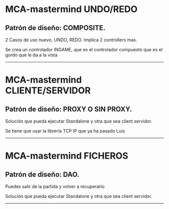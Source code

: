 # MCA-mastermind UNDO/REDO

## Patrón de diseño: COMPOSITE.

2 Casos de uso nuevo, UNDO, REDO. Implica 2 controllers mas.


Se crea un controlador INGAME, que es el controlador compuesto que es el gordo que le da a la vista


------------



# MCA-mastermind CLIENTE/SERVIDOR

## Patrón de diseño: PROXY O SIN PROXY.

Solución que pueda ejecutar Standalone y otra que sea client servidor.

Se tiene que usar la libreria TCP IP que ya ha pasado Luis



-------------


# MCA-mastermind FICHEROS

## Patrón de diseño: DAO.

Puedes salir de la partida y volver a recuperarlo

Solución que pueda ejecutar Standalone y otra que sea client servidor.



-------------
